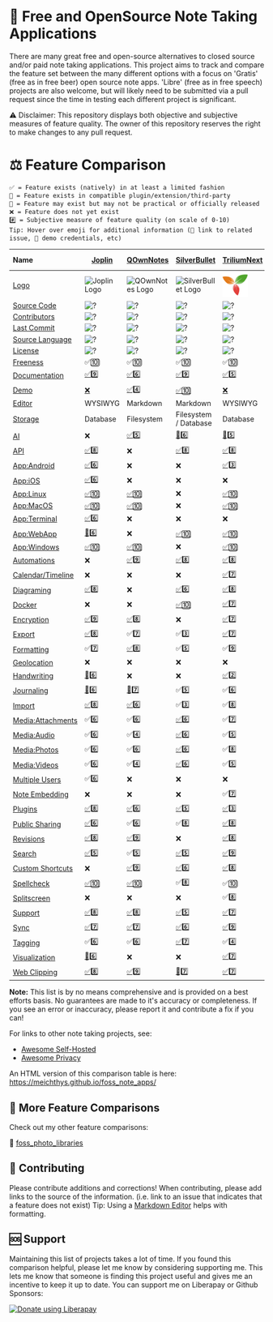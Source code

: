# 📝 Free and OpenSource Note Taking Applications

There are many great free and open-source alternatives to closed source and/or paid note taking applications. This project aims to track and compare the feature set between the many different options with a focus on 'Gratis' (free as in free beer) open source note apps. 'Libre' (free as in free speech) projects are also welcome, but will likely need to be submitted via a pull request since the time in testing each different project is significant.

⚠️ Disclaimer: This repository displays both objective and subjective measures of feature quality. The owner of this repository reserves the right to make changes to any pull request.

# ⚖️ Feature Comparison

```text
✅ = Feature exists (natively) in at least a limited fashion
🔌 = Feature exists in compatible plugin/extension/third-party
🚧 = Feature may exist but may not be practical or officially released
❌ = Feature does not yet exist
#️⃣ = Subjective measure of feature quality (on scale of 0-10)
Tip: Hover over emoji for additional information (🔗 link to related issue, 🔑 demo credentials, etc)
```


| Name                                               | [Joplin](https://github.com/laurent22/joplin)                                                                                                                                                    | [QOwnNotes](https://github.com/pbek/QOwnNotes)                                                                                         | [SilverBullet](https://github.com/silverbulletmd/silverbullet)                                                                                              | [TriliumNext](https://github.com/TriliumNext/Notes)                                                                                                                               | [Nextcloud Notes](https://github.com/nextcloud/notes)                                                                                                |
| :------------------------------------------------- | ------------------------------------------------------------------------------------------------------------------------------------------------------------------------------------------------ | -------------------------------------------------------------------------------------------------------------------------------------- | ----------------------------------------------------------------------------------------------------------------------------------------------------------- | --------------------------------------------------------------------------------------------------------------------------------------------------------------------------------- | ---------------------------------------------------------------------------------------------------------------------------------------------------- |
| [Logo](features.md#logo)                           | <img src="https://raw.githubusercontent.com/laurent22/joplin/refs/heads/dev/packages/app-mobile/android/app/src/main/res/mipmap-xxhdpi/ic_launcher.png" style="width: 50px"  alt="Joplin Logo"/> | <img src="https://raw.githubusercontent.com/pbek/QOwnNotes/refs/heads/main/icons/icon.png" style="width: 50px"  alt="QOwnNotes Logo"/> | <img src="https://raw.githubusercontent.com/silverbulletmd/silverbullet/refs/heads/main/web/images/logo.png" style="width: 50px"  alt="SilverBullet Logo"/> | <img src="https://raw.githubusercontent.com/TriliumNext/Notes/22db58d410009ef28acdf06deba909542ebde60f/images/icon-color.svg" style="width: 50px"  alt="TriliumNext Notes Logo"/> | <img src="https://raw.githubusercontent.com/nextcloud/notes/refs/heads/main/img/favicon-touch.png" style="width: 50px"  alt="Nextcloud Notes Logo"/> |
| [Source Code](features.md#source_code)             | ![?](https://img.shields.io/github/stars/laurent22/joplin?label=%20)                                                                                                                             | ![?](https://img.shields.io/github/stars/pbek/qownnotes?label=%20)                                                                     | ![?](https://img.shields.io/github/stars/silverbulletmd/silverbullet?label=%20)                                                                             | ![?](https://img.shields.io/github/stars/triliumnext/notes?label=%20)                                                                                                             | ![?](https://img.shields.io/github/stars/nextcloud/notes?label=%20)                                                                                  |
| [Contributors](features.md#contributors)           | ![?](https://img.shields.io/github/contributors/laurent22/joplin?label=%20)                                                                                                                      | ![?](https://img.shields.io/github/contributors/pbek/qownnotes?label=%20)                                                              | ![?](https://img.shields.io/github/contributors/silverbulletmd/silverbullet?label=%20)                                                                      | ![?](https://img.shields.io/github/contributors/triliumnext/notes?label=%20)                                                                                                      | ![?](https://img.shields.io/github/contributors/nextcloud/notes?label=%20)                                                                           |
| [Last Commit](features.md#last-commit)             | ![?](https://img.shields.io/github/last-commit/laurent22/joplin?label=%20)                                                                                                                       | ![?](https://img.shields.io/github/last-commit/pbek/qownnotes?label=%20)                                                               | ![?](https://img.shields.io/github/last-commit/silverbulletmd/silverbullet?label=%20)                                                                       | ![?](https://img.shields.io/github/last-commit/triliumnext/notes?label=%20)                                                                                                       | ![?](https://img.shields.io/github/last-commit/nextcloud/notes?label=%20)                                                                            |
| [Source Language](features.md#source-language)     | ![?](https://img.shields.io/github/languages/top/laurent22/joplin)                                                                                                                               | ![?](https://img.shields.io/github/languages/top/pbek/qownnotes)                                                                       | ![?](https://img.shields.io/github/languages/top/silverbulletmd/silverbullet)                                                                               | ![?](https://img.shields.io/github/languages/top/triliumnext/notes)                                                                                                               | ![?](https://img.shields.io/github/languages/top/nextcloud/notes)                                                                                    |
| [License](features.md#license)                     | ![?](https://img.shields.io/github/license/laurent22/joplin?label=%20)                                                                                                                           | ![?](https://img.shields.io/github/license/pbek/qownnotes?label=%20)                                                                   | ![?](https://img.shields.io/github/license/silverbulletmd/silverbullet?label=%20)                                                                           | ![?](https://img.shields.io/github/license/triliumnext/notes?label=%20)                                                                                                           | ![?](https://img.shields.io/github/license/nextcloud/notes?label=%20)                                                                                |
| [Freeness](features.md#freeness)                   | ✅🔟                                                                                                                                                                                               | ✅🔟                                                                                                                                     | ✅🔟                                                                                                                                                          | ✅🔟                                                                                                                                                                                | ✅🔟                                                                                                                                                   |
| [Documentation](features.md#documentation)         | [✅9️⃣](https://joplinapp.org/help/apps/)                                                                                                                                                           | [✅6️⃣](https://www.qownnotes.org/getting-started/overview.html)                                                                          | [✅9️⃣](https://silverbullet.md/)                                                                                                                              | [✅5️⃣](https://triliumnext.github.io/Docs/)                                                                                                                                         | [✅3️⃣](https://github.com/nextcloud/notes/wiki)                                                                                                        |
| [Demo](features.md#demo)                           | [❌](https://joplinapp.org/plans/)                                                                                                                                                                | [✅4️⃣](https://www.qownnotes.org/getting-started/demo.html#qownnotes-demo)                                                               | [✅🔟](https://silverbullet.md/)                                                                                                                              | [❌](https://github.com/TriliumNext/Notes/issues/498)                                                                                                                              | ❌                                                                                                                                                    |
| [Editor](features.md#editor)                       | WYSIWYG                                                                                                                                                                                          | Markdown                                                                                                                               | Markdown                                                                                                                                                    | WYSIWYG                                                                                                                                                                           | Markdown                                                                                                                                             |
| [Storage](features.md#storage)                     | Database                                                                                                                                                                                         | Filesystem                                                                                                                             | Filesystem / Database                                                                                                                                       | Database                                                                                                                                                                          | Filesystem                                                                                                                                           |
| [AI](features.md#ai)                               | ❌                                                                                                                                                                                                | [✅5️⃣](https://www.qownnotes.org/blog/2024-05-17-AI-support-was-added-to-QOwnNotes.html)                                                 | [🔌6️⃣](https://silverbullet.md/Plugs/AI)                                                                                                                      | [🔌5️⃣](https://github.com/soulsands/trilium-chat)                                                                                                                                   | [✅5️⃣](https://docs.nextcloud.com/server/latest/admin_manual/ai/index.html)                                                                            |
| [API](features.md#api)                             | [✅8️⃣](https://joplinapp.org/help/api/references/rest_api/)                                                                                                                                        | ❌                                                                                                                                      | [✅8️⃣](https://silverbullet.md/API)                                                                                                                           | [✅8️⃣](https://triliumnext.github.io/Docs/Wiki/etapi.html)                                                                                                                          | [✅8️⃣](https://github.com/nextcloud/notes/blob/main/docs/api/README.md)                                                                                |
| [App:Android](features.md#app-android)             | [✅6️⃣](https://play.google.com/store/apps/details?id=net.cozic.joplin)                                                                                                                             | ❌                                                                                                                                      | ❌                                                                                                                                                           | [✅3️⃣](https://github.com/FliegendeWurst/TriliumDroid)                                                                                                                              | [✅5️⃣](https://play.google.com/store/apps/details?id=it.niedermann.owncloud.notes&pli=1)                                                               |
| [App:iOS](features.md#app-ios)                     | [✅6️⃣](https://apps.apple.com/us/app/joplin/id1315599797)                                                                                                                                          | ❌                                                                                                                                      | ❌                                                                                                                                                           | ❌                                                                                                                                                                                 | [✅5️⃣](https://apps.apple.com/us/app/nextcloud-notes/id813973264)                                                                                      |
| [App:Linux](features.md#app-linux)                 | [✅🔟](https://joplinapp.org/help/install/)                                                                                                                                                        | [✅🔟](https://www.qownnotes.org/installation/)                                                                                          | ❌                                                                                                                                                           | [✅🔟](https://github.com/TriliumNext/Notes/releases)                                                                                                                               | ❌                                                                                                                                                    |
| [App:MacOS](features.md#app-macos)                 | [✅🔟](https://joplinapp.org/help/install/)                                                                                                                                                        | [✅🔟](https://www.qownnotes.org/installation/)                                                                                          | ❌                                                                                                                                                           | [✅🔟](https://github.com/TriliumNext/Notes/releases)                                                                                                                               | ❌                                                                                                                                                    |
| [App:Terminal](features.md#terminal)               | [✅6️⃣](https://joplinapp.org/help/apps/terminal/)                                                                                                                                                  | ❌                                                                                                                                      | ❌                                                                                                                                                           | ❌                                                                                                                                                                                 | [🚧5️⃣](https://github.com/djmoch/nncli/)                                                                                                               |
| [App:WebApp](features.md#app-webapp)               | [🚧6️⃣](https://joplinapp.org/help/dev/BUILD#web)                                                                                                                                                   | ❌                                                                                                                                      | [✅🔟](https://github.com/TriliumNext/Notes/releases)                                                                                                         | [✅🔟](https://github.com/TriliumNext/Notes/releases)                                                                                                                               | [✅🔟](https://apps.nextcloud.com/apps/notes)                                                                                                          |
| [App:Windows](features.md#app-windows)             | [✅🔟](https://joplinapp.org/help/install/)                                                                                                                                                        | [✅🔟](https://www.qownnotes.org/installation/)                                                                                          | ❌                                                                                                                                                           | [✅🔟](https://github.com/TriliumNext/Notes/releases)                                                                                                                               | ❌                                                                                                                                                    |
| [Automations](features.md#automations)             | ❌                                                                                                                                                                                                | [✅9️⃣](https://triliumnext.github.io/Docs/Wiki/scripts)                                                                                  | [✅8️⃣](https://silverbullet.md/Space%20Script)                                                                                                                | [✅8️⃣](https://silverbullet.md/Space%20Script)                                                                                                                                      | ❌                                                                                                                                                    |
| [Calendar/Timeline](features.md#calendar-timeline) | ❌                                                                                                                                                                                                | ❌                                                                                                                                      | ❌                                                                                                                                                           | [✅7️⃣](https://triliumnext.github.io/Docs/Wiki/day-notes.html)                                                                                                                      | ❌                                                                                                                                                    |
| [Diagraming](features.md#diagraming)               | [✅8️⃣](https://silverbullet.md/Space%20Script)                                                                                                                                                     | ❌                                                                                                                                      | [✅6️⃣](https://silverbullet.md/Plugs/Mermaid)                                                                                                                 | [✅8️⃣](https://triliumnext.github.io/Docs/Wiki/canvas-note.html)                                                                                                                    | ❌                                                                                                                                                    |
| [Docker](features.md#docker)                       | ❌                                                                                                                                                                                                | ❌                                                                                                                                      | [✅🔟](https://silverbullet.md/Install/Docker)                                                                                                                | [✅7️⃣](https://triliumnext.github.io/Docs/Wiki/docker-server-installation.html)                                                                                                     | [✅6️⃣](https://github.com/nextcloud/all-in-one)                                                                                                        |
| [Encryption](features.md#encryption)               | [✅9️⃣](https://joplinapp.org/help/apps/sync/e2ee/)                                                                                                                                                 | [✅8️⃣](https://www.qownnotes.org/blog/2016-10-02-Note-encryption-with-keybase.io-or-directly-with-PGP.html)                              | ❌                                                                                                                                                           | [✅7️⃣](https://triliumnext.github.io/Docs/Wiki/protected-notes.html)                                                                                                                | ❌                                                                                                                                                    |
| [Export](features.md#export)                       | [✅8️⃣](https://joplinapp.org/help/apps/import_export/#exporting)                                                                                                                                   | ✅7️⃣                                                                                                                                     | ✅3️⃣                                                                                                                                                          | [✅7️⃣](https://triliumnext.github.io/Docs/Wiki/markdown.html)                                                                                                                       | ✅5️⃣                                                                                                                                                   |
| [Formatting](features.md#formatting)               | ✅7️⃣                                                                                                                                                                                               | [✅8️⃣]()                                                                                                                                 | ✅5️⃣                                                                                                                                                          | ✅9️⃣                                                                                                                                                                                | ✅7️⃣                                                                                                                                                   |
| [Geolocation](features.md#geolocation)             | ❌                                                                                                                                                                                                | ❌                                                                                                                                      | ❌                                                                                                                                                           | ❌                                                                                                                                                                                 | ❌                                                                                                                                                    |
| [Handwriting](features.md#handwriting)             | [🔌6️⃣](https://joplinapp.org/plugins/plugin/io.github.personalizedrefrigerator.js-draw/)                                                                                                           | ❌                                                                                                                                      | ❌                                                                                                                                                           | [✅2️⃣](https://triliumnext.github.io/Docs/Wiki/canvas-note.html)                                                                                                                    | ❌                                                                                                                                                    |
| [Journaling](features.md#journaling)               | [🔌6️⃣](https://joplinapp.org/plugins/plugin/com.leenzhu.journal/)                                                                                                                                  | [🔌7️⃣](https://github.com/qownnotes/scripts/tree/master/journal-entry)                                                                   | ✅5️⃣                                                                                                                                                          | ✅6️⃣                                                                                                                                                                                | ❌                                                                                                                                                    |
| [Import](features.md#import)                       | [✅8️⃣](https://joplinapp.org/help/apps/import_export/#importing)                                                                                                                                   | [✅6️⃣](https://www.qownnotes.org/getting-started/importing-notes.html#importing-notes)                                                   | ✅3️⃣                                                                                                                                                          | ✅8️⃣                                                                                                                                                                                | ✅4️⃣                                                                                                                                                   |
| [Media:Attachments](features.md#media-attachments) | ✅6️⃣                                                                                                                                                                                               | ✅6️⃣                                                                                                                                     | [✅6️⃣](https://silverbullet.md/Attachments)                                                                                                                   | ✅7️⃣                                                                                                                                                                                | ✅5️⃣                                                                                                                                                   |
| [Media:Audio](features.md#media-audio)             | ✅6️⃣                                                                                                                                                                                               | ✅4️⃣                                                                                                                                     | [✅6️⃣](https://silverbullet.md/Attachments)                                                                                                                   | ✅5️⃣                                                                                                                                                                                | ✅5️⃣                                                                                                                                                   |
| [Media:Photos](features.md#media-photos)           | ✅6️⃣                                                                                                                                                                                               | ✅6️⃣                                                                                                                                     | [✅6️⃣](https://silverbullet.md/Attachments)                                                                                                                   | ✅8️⃣                                                                                                                                                                                | ✅5️⃣                                                                                                                                                   |
| [Media:Videos](features.md#media-videos)           | ✅6️⃣                                                                                                                                                                                               | ✅4️⃣                                                                                                                                     | [✅6️⃣](https://silverbullet.md/Attachments)                                                                                                                   | ✅5️⃣                                                                                                                                                                                | ✅5️⃣                                                                                                                                                   |
| [Multiple Users](features.md#multiple-users)       | ✅6️⃣                                                                                                                                                                                               | ❌                                                                                                                                      | ❌                                                                                                                                                           | ❌                                                                                                                                                                                 | ✅8️⃣                                                                                                                                                   |
| [Note Embedding](features.md#note-embedding)       | ❌                                                                                                                                                                                                | ❌                                                                                                                                      | ❌                                                                                                                                                           | ✅7️⃣                                                                                                                                                                                | ❌                                                                                                                                                    |
| [Plugins](features.md#plugins)                     | [✅8️⃣](https://joplinapp.org/plugins/)                                                                                                                                                             | [✅6️⃣](https://github.com/qownnotes/scripts)                                                                                             | [✅5️⃣](https://silverbullet.md/Plugs)                                                                                                                         | [✅3️⃣](https://triliumnext.github.io/Docs/Wiki/custom-widget.html)                                                                                                                  | ❌                                                                                                                                                    |
| [Public Sharing](features.md#public-sharing)       | [✅6️⃣](https://joplinapp.org/help/apps/share_notebook#what-is-actually-shared)                                                                                                                     | ✅6️⃣                                                                                                                                     | ✅8️⃣                                                                                                                                                          | [✅8️⃣](https://triliumnext.github.io/Docs/Wiki/sharing.html)                                                                                                                        | ✅8️⃣                                                                                                                                                   |
| [Revisions](features.md#revisions)                 | [✅8️⃣](https://joplinapp.org/help/apps/note_history)                                                                                                                                               | [✅9️⃣](https://www.qownnotes.org/getting-started/git-versioning.html#git-versioning)                                                     | ❌                                                                                                                                                           | [✅8️⃣](https://triliumnext.github.io/Docs/Wiki/note-revisions.html)                                                                                                                 | ✅7️⃣                                                                                                                                                   |
| [Search](features.md#search)                       | [✅5️⃣](https://joplinapp.org/help/api/references/rest_api#searching)                                                                                                                               | ✅5️⃣                                                                                                                                     | [✅5️⃣](https://silverbullet.md/Full%20Text%20Search)                                                                                                          | [✅9️⃣](https://triliumnext.github.io/Docs/Wiki/search.html)                                                                                                                         | ✅5️⃣                                                                                                                                                   |
| [Custom Shortcuts](features.md#custom-shortcuts)   | ❌                                                                                                                                                                                                | [✅9️⃣](https://www.qownnotes.org/getting-started/shortcuts.html#shortcuts)                                                               | [✅6️⃣](https://silverbullet.md/Shortcuts)                                                                                                                     | [✅8️⃣](https://triliumnext.github.io/Docs/Wiki/keyboard-shortcuts.html)                                                                                                             | ❌                                                                                                                                                    |
| [Spellcheck](features.md#spellcheck)               | [✅🔟](https://joplinapp.org/help/dev/spellcheck)                                                                                                                                                  | [✅🔟](https://www.qownnotes.org/editor/spellchecking.html#spellchecking)                                                                | ✅8️⃣                                                                                                                                                          | ✅🔟                                                                                                                                                                                | ✅🔟                                                                                                                                                   |
| [Splitscreen](features.md#splitscreen)             | ❌                                                                                                                                                                                                | ❌                                                                                                                                      | ❌                                                                                                                                                           | ✅8️⃣                                                                                                                                                                                | ❌                                                                                                                                                    |
| [Support](features.md#support)                     | [✅8️⃣](https://github.com/laurent22/joplin/#community)                                                                                                                                             | [✅8️⃣](https://github.com/pbek/QOwnNotes#qownnotes)                                                                                      | [✅5️⃣](https://community.silverbullet.md/)                                                                                                                    | [✅7️⃣](https://github.com/TriliumNext/Notes#-discuss-with-us)                                                                                                                       | ✅4️⃣                                                                                                                                                   |
| [Sync](features.md#sync)                           | [✅7️⃣](https://joplinapp.org/help/dev/spec/sync#sync-targets)                                                                                                                                      | [✅7️⃣](https://www.qownnotes.org/getting-started/concept.html#nextcloud-desktop-sync-client)                                             | [✅6️⃣](https://silverbullet.md/Sync)                                                                                                                          | [✅9️⃣](https://triliumnext.github.io/Docs/Wiki/synchronization.html)                                                                                                                | ✅7️⃣                                                                                                                                                   |
| [Tagging](features.md#tagging)                     | ✅6️⃣                                                                                                                                                                                               | ✅6️⃣                                                                                                                                     | [✅7️⃣](https://silverbullet.md/Objects)                                                                                                                       | ✅4️⃣                                                                                                                                                                                | ✅2️⃣                                                                                                                                                   |
| [Visualization](features.md#visualization)         | [🔌6️⃣](https://joplinapp.org/plugins/plugin/joplin-plugin-knowledge-graph/)                                                                                                                        | ❌                                                                                                                                      | ❌                                                                                                                                                           | [✅7️⃣](https://triliumnext.github.io/Docs/Wiki/note-map.html)                                                                                                                       | ❌                                                                                                                                                    |
| [Web Clipping](features.md#web-clipping)           | [✅8️⃣](https://joplinapp.org/help/install#web-clipper)                                                                                                                                             | [✅9️⃣](https://www.qownnotes.org/getting-started/browser-extension.html#qownnotes-web-companion-browser-extension)                       | [🔌7️⃣](https://github.com/davecburke/silverbullet-clipper)                                                                                                    | [✅7️⃣](https://triliumnext.github.io/Docs/Wiki/web-clipper.html)                                                                                                                    | [❌](https://github.com/nextcloud/notes/issues/403)                                                                                                   |

**Note:** This list is by no means comprehensive and is provided on a best efforts basis. No guarantees are made to it's accuracy or completeness. If you see an error or inaccuracy, please report it and contribute a fix if you can!

For links to other note taking projects, see:

- [Awesome Self-Hosted](https://github.com/awesome-selfhosted/awesome-selfhosted#photo-and-video-galleries)
- [Awesome Privacy](https://github.com/pluja/awesome-privacy#photo-storage)

An HTML version of this comparison table is here: https://meichthys.github.io/foss_note_apps/

## 👋 More Feature Comparisons

Check out my other feature comparisons:

📸 [foss_photo_libraries](https://github.com/meichthys/foss_photo_libraries)

## 🤝 Contributing

Please contribute additions and corrections!
When contributing, please add links to the source of the information.
(i.e. link to an issue that indicates that a feature does not exist)
Tip: Using a [Markdown Editor](https://marketplace.visualstudio.com/items?itemName=zaaack.markdown-editor) helps with formatting.

## 🆘 Support

Maintaining this list of projects takes a lot of time. If you found this comparison helpful, please let me know by considering supporting me. This lets me know that someone is finding this project useful and gives me an incentive to keep it up to date.
You can support me on Liberapay or Github Sponsors:

<a href="https://liberapay.com/meichthys/donate"><img alt="Donate using Liberapay" src="https://liberapay.com/assets/widgets/donate.svg"></a>
